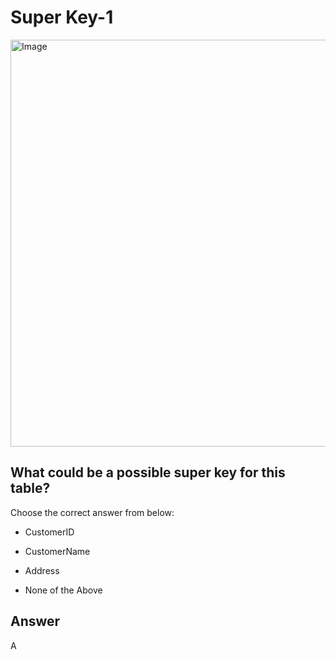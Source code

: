 # Super Key-1

<img width="651" alt="Image" src="https://github.com/user-attachments/assets/39b5a777-26ce-4b08-a3ec-df363e5f4510" />

## What could be a possible super key for this table?

Choose the correct answer from below:

- CustomerID

- CustomerName

- Address

- None of the Above

## Answer
A

